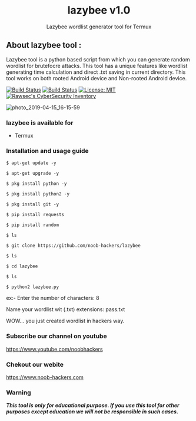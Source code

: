 <h1 align="center">lazybee v1.0</h1>
<p align="center">
      Lazybee wordlist generator tool for Termux 
</p>

## About lazybee tool :

Lazybee tool is a python based script from which you can generate random wordlist for brutefocre attacks. This tool has a unique features like wordlist generating time calculation and direct .txt saving in current directory. This tool works on both rooted Android device and Non-rooted Android device.

[![Build Status](https://img.shields.io/github/stars/noob-hackers/ipdrone.svg)](https://github.com/noob-hackers/ipdrone)
[![Build Status](https://img.shields.io/github/forks/noob-hackers/ipdrone.svg)](https://github.com/noob-hackers/ipdrone)
[![License: MIT](https://img.shields.io/github/license/noob-hackers/ipdrone.svg)](https://github.com/noob-hackers/ipdrone)
[![Rawsec's CyberSecurity Inventory](https://inventory.rawsec.ml/img/badges/Rawsec-inventoried-FF5050_flat.svg)](https://inventory.rawsec.ml/tools.html#p-gen)

![photo_2019-04-15_16-15-59](https://user-images.githubusercontent.com/49580304/56128489-60cc0b80-5f9d-11e9-820e-031c8f3e1afc.jpg)

### lazybee is available for

* Termux

### Installation and usage guide
```
$ apt-get update -y
```
```
$ apt-get upgrade -y
```
```
$ pkg install python -y 
```
```
$ pkg install python2 -y
```
```
$ pkg install git -y
```
```
$ pip install requests
```
```
$ pip install random
```
```
$ ls
```
```
$ git clone https://github.com/noob-hackers/lazybee
```
```
$ ls
```
```
$ cd lazybee
```
```
$ ls
```
```
$ python2 lazybee.py
```
ex:- Enter the number of characters: 8

Name your wordlist wit (.txt) extensions: pass.txt

WOW... you just created wordlist in hackers way.

### Subscribe our channel on youtube
https://www.youtube.com/noobhackers

### Chekout our webite 
https://www.noob-hackers.com
     
### Warning

***This tool is only for educational purpose. If you use this tool for other purposes except education we will not be responsible in such cases.***
